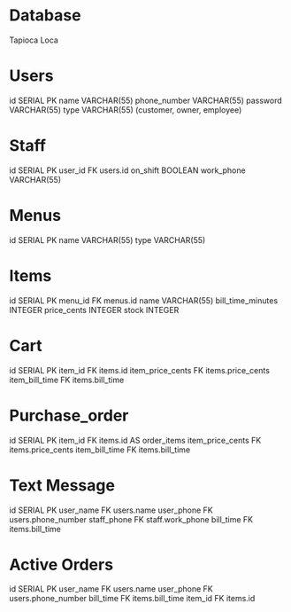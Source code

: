 
# Database
Tapioca Loca

# Users
id SERIAL PK
name VARCHAR(55)
phone_number VARCHAR(55)
password VARCHAR(55)
type VARCHAR(55) (customer, owner, employee)

# Staff
id SERIAL PK
user_id FK users.id
on_shift BOOLEAN
work_phone VARCHAR(55)

# Menus
id SERIAL PK
name VARCHAR(55)
type VARCHAR(55)

# Items
id SERIAL PK
menu_id FK menus.id
name VARCHAR(55)
bill_time_minutes INTEGER
price_cents INTEGER
stock INTEGER

# Cart
id SERIAL PK
item_id FK items.id
item_price_cents FK items.price_cents
item_bill_time FK items.bill_time

# Purchase_order
id SERIAL PK
item_id FK items.id AS order_items 
item_price_cents FK items.price_cents
item_bill_time FK items.bill_time

# Text Message
id SERIAL PK
user_name FK users.name
user_phone FK users.phone_number
staff_phone FK staff.work_phone
bill_time FK items.bill_time

# Active Orders
id SERIAL PK
user_name FK users.name
user_phone FK users.phone_number
bill_time FK items.bill_time
item_id FK items.id






